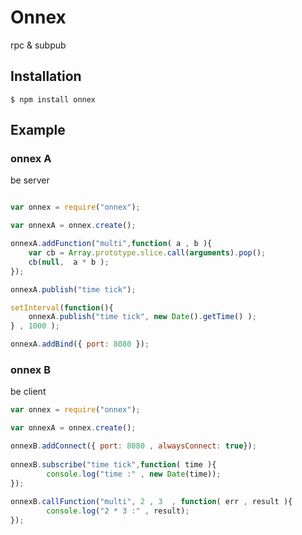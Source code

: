 # Onnex

 rpc & subpub

## Installation

    $ npm install onnex


## Example



### onnex A
be server

```js

var onnex = require("onnex");

var onnexA = onnex.create();

onnexA.addFunction("multi",function( a , b ){
    var cb = Array.prototype.slice.call(arguments).pop();
    cb(null,  a * b );
});

onnexA.publish("time tick");

setInterval(function(){
    onnexA.publish("time tick", new Date().getTime() );
} , 1000 );

onnexA.addBind({ port: 8080 });
```



### onnex B 
be client
```js
var onnex = require("onnex");

var onnexA = onnex.create();

onnexB.addConnect({ port: 8080 , alwaysConnect: true});
    
onnexB.subscribe("time tick",function( time ){
        console.log("time :" , new Date(time));
});
        
onnexB.callFunction("multi", 2 , 3  , function( err , result ){
        console.log("2 * 3 :" , result);
});
```
